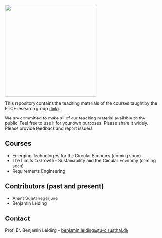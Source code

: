 
<img src="https://www.presse.tu-clausthal.de/fileadmin/Presse/images/Corporate_Design/Logo/Logo_TUC_en_CMYK.jpg" width="300">

This repository contains the teaching materials of the courses taught by the ETCE research group [(link)](https://etce-lab.com).

We are committed to make all of our teaching material available to the public. Feel free to use it for your own purposes. Please share it widely. Please provide feedback and report issues!

## Courses
- Emerging Technologies for the Circular Economy (coming soon)
- The Limits to Growth - Sustainability and the Circular Economy (coming soon)
- Requirements Engineering


## Contributors (past and present)
- Anant Sujatanagarjuna
- Benjamin Leiding

## Contact
Prof. Dr. Benjamin Leiding - benjamin.leiding@tu-clausthal.de
